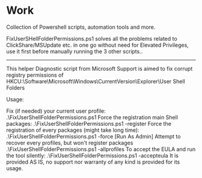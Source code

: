 # Work


Collection of Powershell scripts, automation tools and more.




FixUserSHellFolderPermissions.ps1  solves all the problems related to ClickShare/MSUpdate etc. in one go without need for Elevated Privileges, use it first before manually running the 3 other scripts..
_________________________________________________________________________________________________________________________________________________________________________
This helper Diagnostic script from Microsoft Support is aimed to fix corrupt registry permissions of HKCU:\Software\Microsoft\Windows\CurrentVersion\Explorer\User Shell Folders

Usage:

Fix (if needed) your current user profile: .\FixUserShellFolderPermissions.ps1
Force the registration main Shell packages: .\FixUserShellFolderPermissions.ps1 -register
Force the registration of every packages (might take long time): .\FixUserShellFolderPermissions.ps1 -force
[Run As Admin] Attempt to recover every profiles, but won't register packages .\FixUserShellFolderPermissions.ps1 -allprofiles
To accept the EULA and run the tool silently: .\FixUserShellFolderPermissions.ps1 -accepteula
It is provided AS IS, no support nor warranty of any kind is provided for its usage.
